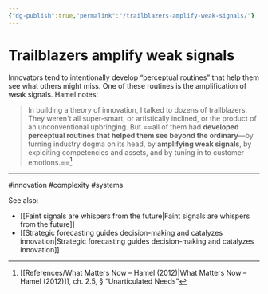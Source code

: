 ```yaml
---
{"dg-publish":true,"permalink":"/trailblazers-amplify-weak-signals/"}
---
```


# Trailblazers amplify weak signals

Innovators tend to intentionally develop “perceptual routines” that help them see what others might miss. One of these routines is the amplification of weak signals. Hamel notes:

> In building a theory of innovation, I talked to dozens of trailblazers. They weren't all super-smart, or artistically inclined, or the product of an unconventional upbringing. But ==all of them had **developed perceptual routines that helped them see beyond the ordinary**—by turning industry dogma on its head, by **amplifying weak signals**, by exploiting competencies and assets, and by tuning in to customer emotions.==[^1]

---
#innovation #complexity #systems 

See also:
- [[Faint signals are whispers from the future\|Faint signals are whispers from the future]]
- [[Strategic forecasting guides decision-making and catalyzes innovation\|Strategic forecasting guides decision-making and catalyzes innovation]]

[^1]: [[References/What Matters Now – Hamel (2012)\|What Matters Now – Hamel (2012)]], ch. 2.5, § “Unarticulated Needs”